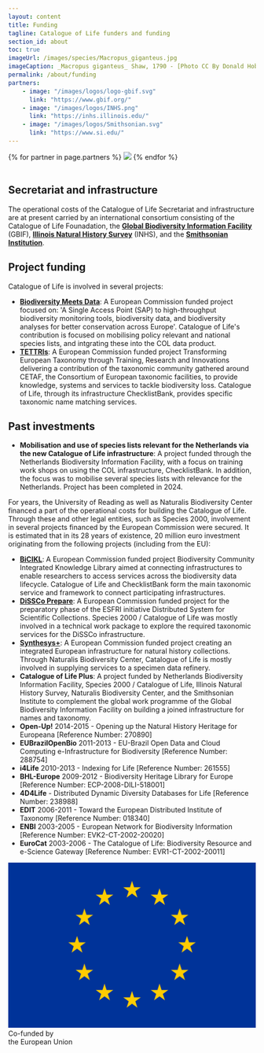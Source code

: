 ```yaml
---
layout: content
title: Funding
tagline: Catalogue of Life funders and funding
section_id: about
toc: true
imageUrl: /images/species/Macropus_giganteus.jpg
imageCaption: _Macropus giganteus_ Shaw, 1790 - [Photo CC By Donald Hobern](https://www.flickr.com/photos/dhobern/4033452983)
permalink: /about/funding
partners:
    - image: "/images/logos/logo-gbif.svg"
      link: "https://www.gbif.org/"
    - image: "/images/logos/INHS.png"
      link: "https://inhs.illinois.edu/"
    - image: "/images/logos/Smithsonian.svg"
      link: "https://www.si.edu/"
---
```


<div class="row partners" style="justify-content: left;">
{% for partner in page.partners %}
    <a href="{{partner.link}}" target="_blank"><img src="{{partner.image}}" height="48"></a>
{% endfor %}
</div>
<div class='spacing'></div>
<br/>

## Secretariat and infrastructure
The operational costs of the Catalogue of Life Secretariat and infrastructure are at present carried by an international consortium consisting of the Catalogue of Life Founadation, the **[Global Biodiversity Information Facility](https://www.gbif.org/)** (GBIF), **[Illinois Natural History Survey](https://inhs.illinois.edu/)** (INHS), and the **[Smithsonian Institution](https://si.edu/)**.   

## Project funding
Catalogue of Life is involved in several projects:

* **[Biodiversity Meets Data](https://https://bmd-project.eu/)**: A European Commission funded project focused on: 'A Single Access Point (SAP) to high-throughput biodiversity monitoring tools, biodiversity data, and biodiversity analyses for better conservation across Europe'. Catalogue of Life's contribution is focused on mobilising policy relevant and national species lists, and intgrating these into the COL data product.
* **[TETTRIs](https://tettris.eu/the-project/)**: A European Commission funded project Transforming European Taxonomy through Training, Research and Innovations delivering a contribution of the taxonomic community gathered around CETAF, the Consortium of European taxonomic facilities, to provide knowledge, systems and services to tackle biodiversity loss. Catalogue of Life, through its infrastructure ChecklistBank, provides specific taxonomic name matching services.


## Past investments

* **Mobilisation and use of species lists relevant for the Netherlands via the new Catalogue of Life infrastructure**: A project funded through the Netherlands Biodiversity Information Facility, with a focus on training work shops on using the COL infrastructure, ChecklistBank. In addition, the focus was to mobilise several species lists with relevance for the Netherlands. Project has been completed in 2024.  


For years, the University of Reading as well as Naturalis Biodiversity Center financed a part of the operational costs for building the Catalogue of Life. Through these and other legal entities, such as Species 2000, involvement in several projects financed by the European Commission were secured. It is estimated that in its 28 years of existence, 20 million euro investment originating from the following projects (including from the EU):

* **[BiCIKL](https://bicikl-project.eu/)**: A European Commission funded project Biodiversity Community Integrated Knowledge Library aimed at connecting infrastructures to enable researchers to access services across the biodiversity data lifecycle. Catalogue of Life and ChecklistBank form the main taxonomic service and framework to connect participating infrastructures.
* **[DiSSCo Prepare](https://www.dissco.eu/)**: A European Commission funded project for the preparatory phase of the ESFRI initiative Distributed System for Scientific Collections. Species 2000 / Catalogue of Life was mostly involved in a technical work package to explore the required taxonomic services for the DiSSCo infrastructure.
* **[Synthesys+](https://www.synthesys.info/)**: A European Commission funded project creating an integrated European infrastructure for natural history collections. Through Naturalis Biodiversity Center, Catalogue of Life is mostly involved in supplying services to a specimen data refinery. 
* **Catalogue of Life Plus**: A project funded by Netherlands Biodiversity Information Facility, Species 2000 / Catalogue of Life, Illinois Natural History Survey, Naturalis Biodiversity Center, and the Smithsonian Institute to complement the global work programme of the Global Biodiversity Information Facility on building a joined infrastructure for names and taxonomy.
* **Open-Up!** 2014-2015 - Opening up the Natural History Heritage for Europeana [Reference Number: 270890]
* **EUBrazilOpenBio** 2011-2013 - EU-Brazil Open Data and Cloud Computing e-Infrastructure for Biodiversity [Reference Number: 288754]
* **i4Life** 2010-2013 - Indexing for Life [Reference Number: 261555]
* **BHL-Europe** 2009-2012 - Biodiversity Heritage Library for Europe [Reference Number: ECP-2008-DILI-518001]
* **4D4Life** - Distributed Dynamic Diversity Databases for Life [Reference Number: 238988]
* **EDIT** 2006-2011 - Toward the European Distributed Institute of Taxonomy [Reference Number: 018340]
* **ENBI** 2003-2005 - European Network for Biodiversity Information [Reference Number: EVK2-CT-2002-20020]
* **EuroCat** 2003-2006 - The Catalogue of Life: Biodiversity Resource and e-Science Gateway [Reference Number: EVR1-CT-2002-20011]

<div class="eu-logo"><a href="https://europa.eu/european-union/index_en/" target="_null"><img src="/images/logos/EU.svg"></a><div class="caption">Co-funded by<br/>the European Union</div></div>
